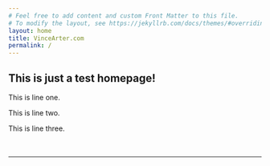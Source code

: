 ```yaml
---
# Feel free to add content and custom Front Matter to this file.
# To modify the layout, see https://jekyllrb.com/docs/themes/#overriding-theme-defaults
layout: home
title: VinceArter.com
permalink: /
---
```

## This is just a test homepage!
This is line one.

This is line two.

This is line three.
<br/>
<br/>
<br/>

---
